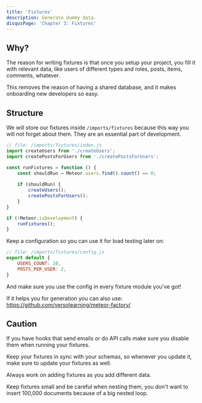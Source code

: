 ```yaml
---
title: 'Fixtures'
description: Generate dummy data. 
disqusPage: 'Chapter 3: Fixtures'
---
```


## Why?

The reason for writing fixtures is that once you setup your project, you fill it with relevant data, like users of different types and roles, posts, items, comments, whatever.

This removes the reason of having a shared database, and it makes onboarding new developers so easy.

## Structure

We will store our fixtures inside `/imports/fixtures` because this way you will not forget about them. They are an essential part of development.

```js
// file: /imports/fixtures/index.js
import createUsers from './createUsers';
import createPostsForUsers from './createPostsForUsers';

const runFixtures = function () {
    const shouldRun = Meteor.users.find().count() == 0;
    
    if (shouldRun) {
        createUsers();
        createPostsForUsers();
    }
}

if (!Meteor.isDevelopment) {
    runFixtures();
}
```

Keep a configuration so you can use it for load testing later on:

```js
// file: /imports/fixtures/config.js
export default {
    USERS_COUNT: 10,
    POSTS_PER_USER: 2,
}
```

And make sure you use the config in every fixture module you've got!

If it helps you for generation you can also use: https://github.com/versolearning/meteor-factory/ 

## Caution

If you have hooks that send emails or do API calls make sure you disable them when running your fixtures.

Keep your fixtures in sync with your schemas, so whenever you update it, make sure to update your fixtures as well.

Always work on adding fixtures as  you add different data.

Keep fixtures small and be careful when nesting them, you don't want to insert 100,000 documents because of a big nested loop.